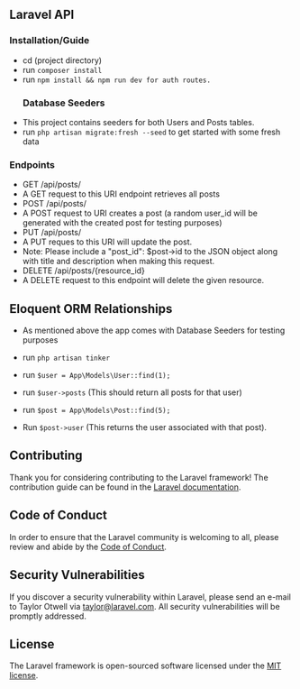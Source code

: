 ## Laravel API

### Installation/Guide

-   cd (project directory)
-   run <code>composer install</code>
-   run <code>npm install && npm run dev for auth routes.</code>
    <h3>Database Seeders</h3>
-   This project contains seeders for both Users and Posts tables.
-   run <code>php artisan migrate:fresh --seed</code> to get started with some fresh data

### Endpoints

-   GET /api/posts/
-   A GET request to this URI endpoint retrieves all posts
-   POST /api/posts/
-   A POST request to URI creates a post (a random user_id will be generated with the created post for testing purposes)
-   PUT /api/posts/
-   A PUT reques to this URI will update the post.
-   Note: Please include a "post_id": \$post->id to the JSON object along with title and description when making this request.
-   DELETE /api/posts/{resource_id}
-   A DELETE request to this endpoint will delete the given resource.

## Eloquent ORM Relationships

-   As mentioned above the app comes with Database Seeders for testing purposes
-   run <code>php artisan tinker</code>
-   run <code>\$user = App\Models\User::find(1);</code>
-   run <code>\$user->posts</code> (This should return all posts for that user)

-   run <code>\$post = App\Models\Post::find(5);</code>
-   Run <code>\$post->user</code> (This returns the user associated with that post).

## Contributing

Thank you for considering contributing to the Laravel framework! The contribution guide can be found in the [Laravel documentation](https://laravel.com/docs/contributions).

## Code of Conduct

In order to ensure that the Laravel community is welcoming to all, please review and abide by the [Code of Conduct](https://laravel.com/docs/contributions#code-of-conduct).

## Security Vulnerabilities

If you discover a security vulnerability within Laravel, please send an e-mail to Taylor Otwell via [taylor@laravel.com](mailto:taylor@laravel.com). All security vulnerabilities will be promptly addressed.

## License

The Laravel framework is open-sourced software licensed under the [MIT license](https://opensource.org/licenses/MIT).
